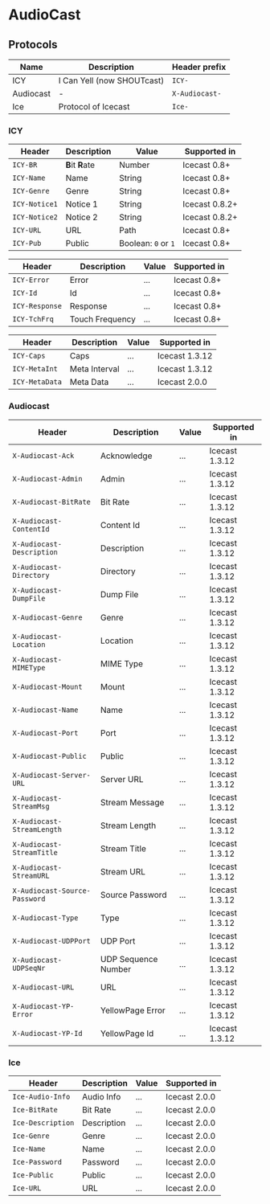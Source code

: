 # AudioCast

## Protocols

| Name | Description | Header prefix |
| -- | -- | -- |
| ICY | I Can Yell (now SHOUTcast) | `ICY-` |
| Audiocast | - | `X-Audiocast-` |
| Ice | Protocol of Icecast | `Ice-`

### ICY

| Header | Description | Value | Supported in |
| -- | -- | -- | -- |
| `ICY-BR` | **B**it **R**ate | Number | Icecast 0.8+ |
| `ICY-Name` | Name | String | Icecast 0.8+ |
| `ICY-Genre` | Genre | String | Icecast 0.8+ |
| `ICY-Notice1` | Notice 1 | String | Icecast 0.8.2+ |
| `ICY-Notice2` | Notice 2 | String | Icecast 0.8.2+ |
| `ICY-URL` | URL | Path | Icecast 0.8+ |
| `ICY-Pub` | Public | Boolean: `0` or `1` | Icecast 0.8+ |

| Header | Description | Value | Supported in |
| -- | -- | -- | -- |
| `ICY-Error` | Error | ... | Icecast 0.8+ |
| `ICY-Id` | Id | ... | Icecast 0.8+ |
| `ICY-Response` | Response | ... | Icecast 0.8+ |
| `ICY-TchFrq` | Touch Frequency | ... | Icecast 0.8+ |


| Header | Description | Value | Supported in |
| -- | -- | -- | -- |
| `ICY-Caps` | Caps | ... | Icecast 1.3.12 |
| `ICY-MetaInt` | Meta Interval | ... | Icecast 1.3.12 |
| `ICY-MetaData` | Meta Data | ... |Icecast 2.0.0 |

### Audiocast

| Header | Description | Value | Supported in |
| -- | -- | -- | -- |
| `X-Audiocast-Ack` | Acknowledge | ... | Icecast 1.3.12 |
| `X-Audiocast-Admin` | Admin | ... | Icecast 1.3.12 |
| `X-Audiocast-BitRate` | Bit Rate | ... | Icecast 1.3.12 |
| `X-Audiocast-ContentId` | Content Id | ... | Icecast 1.3.12 |
| `X-Audiocast-Description` | Description | ... | Icecast 1.3.12 |
| `X-Audiocast-Directory` | Directory | ... | Icecast 1.3.12 |
| `X-Audiocast-DumpFile` | Dump File | ... | Icecast 1.3.12 |
| `X-Audiocast-Genre` | Genre | ... | Icecast 1.3.12 |
| `X-Audiocast-Location` | Location | ... | Icecast 1.3.12 |
| `X-Audiocast-MIMEType` | MIME Type | ... | Icecast 1.3.12 |
| `X-Audiocast-Mount` | Mount | ... | Icecast 1.3.12 |
| `X-Audiocast-Name` | Name | ... | Icecast 1.3.12 |
| `X-Audiocast-Port` | Port | ... | Icecast 1.3.12 |
| `X-Audiocast-Public` | Public | ... | Icecast 1.3.12 |
| `X-Audiocast-Server-URL` | Server URL | ... | Icecast 1.3.12 |
| `X-Audiocast-StreamMsg` | Stream Message | ... | Icecast 1.3.12 |
| `X-Audiocast-StreamLength` | Stream Length | ... | Icecast 1.3.12 |
| `X-Audiocast-StreamTitle` | Stream Title | ... | Icecast 1.3.12 |
| `X-Audiocast-StreamURL` | Stream URL | ... | Icecast 1.3.12 |
| `X-Audiocast-Source-Password` | Source Password | ... | Icecast 1.3.12 |
| `X-Audiocast-Type` | Type | ... | Icecast 1.3.12 |
| `X-Audiocast-UDPPort` | UDP Port | ... | Icecast 1.3.12 |
| `X-Audiocast-UDPSeqNr` | UDP Sequence Number | ... | Icecast 1.3.12 |
| `X-Audiocast-URL` | URL | ... | Icecast 1.3.12 |
| `X-Audiocast-YP-Error` | YellowPage Error | ... | Icecast 1.3.12 |
| `X-Audiocast-YP-Id` | YellowPage Id | ... | Icecast 1.3.12 |

### Ice

| Header | Description | Value | Supported in |
| -- | -- | -- | -- |
| `Ice-Audio-Info` | Audio Info | ... | Icecast 2.0.0 |
| `Ice-BitRate` | Bit Rate | ... | Icecast 2.0.0 |
| `Ice-Description` | Description | ... | Icecast 2.0.0 |
| `Ice-Genre` | Genre | ... | Icecast 2.0.0 |
| `Ice-Name` | Name | ... | Icecast 2.0.0 |
| `Ice-Password` | Password | ... | Icecast 2.0.0 |
| `Ice-Public` | Public | ... | Icecast 2.0.0 |
| `Ice-URL` | URL | ... | Icecast 2.0.0 |

